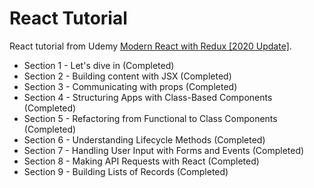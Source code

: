 # React Tutorial

React tutorial from Udemy [Modern React with Redux [2020 Update]](https://www.udemy.com/course/react-redux/). 

* Section 1 - Let's dive in (Completed)
* Section 2 - Building content with JSX (Completed)
* Section 3 - Communicating with props (Completed)
* Section 4 - Structuring Apps with Class-Based Components (Completed)
* Section 5 - Refactoring from Functional to Class Components (Completed)
* Section 6 - Understanding Lifecycle Methods (Completed)
* Section 7 - Handling User Input with Forms and Events (Completed)
* Section 8 - Making API Requests with React (Completed)
* Section 9 - Building Lists of Records (Completed)




